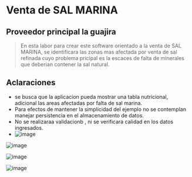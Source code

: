 #  Venta de SAL MARINA
## Proveedor principal la guajira 
> En esta labor para  crear este software orientado a la venta de SAL MARINA, se identificara las zonas mas afectada por venta de sal refinada cuyo problema pricipal es la escaces de falta de minerales que deberian contener la sal natural.
## Aclaraciones
+ se busca que la aplicacion pueda mostrar una tabla nutricional, adicional las areas afectadas por falta de sal marina.
+ Para efectos de mantener la simplicidad del ejemplo no se contemplan manejar persistencia en el almacenamiento de datos.
+ No se realizaraa validacionb , ni se verificara calidad en los datos ingresados.
+ ![image](https://github.com/silenius28/ejercicio1.github.io/assets/133064221/157acb03-4f1a-47cc-b1eb-df4b1d1a284b)

![image](https://github.com/silenius28/ejercicio1.github.io/assets/133064221/33c386e8-da24-43ef-92e7-a8c02dd3b6e1)

![image](https://github.com/silenius28/ejercicio1.github.io/assets/133064221/c3ffefb0-c7db-4296-983c-4752eedc80cb)

![image](https://github.com/silenius28/ejercicio1.github.io/assets/133064221/be716715-caef-49f5-8089-edf4ec229de4)

